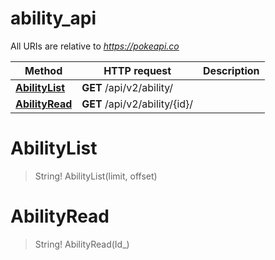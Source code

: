 # ability_api

All URIs are relative to *https://pokeapi.co*

Method | HTTP request | Description
------------- | ------------- | -------------
[**AbilityList**](ability_api.md#AbilityList) | **GET** /api/v2/ability/ | 
[**AbilityRead**](ability_api.md#AbilityRead) | **GET** /api/v2/ability/{id}/ | 


<a name="AbilityList"></a>
# **AbilityList**
> String! AbilityList(limit, offset)


<a name="AbilityRead"></a>
# **AbilityRead**
> String! AbilityRead(Id_)


